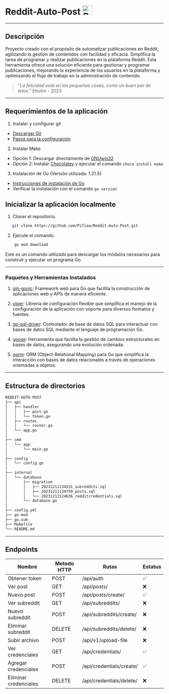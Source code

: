 # Reddit-Auto-Post <img src="https://seeklogo.com/images/R/reddit-logo-23F13F6A6A-seeklogo.com.png" alt="Reddit" height="30" width="30" margin="auto" display="block" >

---

## Descripción
Proyecto creado con el propósito de automatizar publicaciones en Reddit, agilizando la gestión de contenidos con facilidad y eficacia. Simplifica la tarea de programar y realizar publicaciones en la plataforma Reddit. Esta herramienta ofrece una solución eficiente para gestionar y programar publicaciones, mejorando la experiencia de los usuarios en la plataforma y optimizando el flujo de trabajo en la administración de contenido.


> "*La felicidad está en las pequeñas cosas, como un buen par de tetas*."
> Ettolini - 2023

---

## Requerimientos de la aplicación
1. Instalar y configurar git
- [Descargar Git](https://git-scm.com/downloads)
- [Pasos para la configuración](https://git-scm.com/book/en/v2/Getting-Started-First-Time-Git-Setup)

2. Instalar Make
- Opción 1: Descargar directamente de [GNUwin32](https://gnuwin32.sourceforge.net/packages/)
- Opción 2: Instalar [Chocolatey](https://chocolatey.org/install) y ejecutar el comando `choco install make`

3. Instalación de Go (Versión utilizada: 1.21.5)
- [Instrucciones de instalación de Go](https://go.dev/doc/install)
- Verificar la instalación con el comando `go version`  
    
## Inicializar la aplicación localmente
1. Clonar el repositorio.
 ```bash   
    git clone https://github.com/Pifiaa/Reddit-Auto-Post.git
```

2. Ejecute el comando.
```bash   
    go mod download
```
Este es un comando utilizado para descargar los módulos necesarios para construir y ejecutar un programa Go.

---

### Paquetes y Herramientas Instalados
1. [gin-gonic](https://gin-gonic.com/es/): Framework web para Go que facilita la construcción de aplicaciones web y APIs de manera eficiente.

2. [viper](https://github.com/spf13/viper): Librería de configuración flexible que simplifica el manejo de la configuración de la aplicación con soporte para diversos formatos y fuentes.

3. [go-sql-driver](https://github.com/go-sql-driver/mysql): Controlador de base de datos SQL para interactuar con bases de datos SQL mediante el lenguaje de programación Go.

4. [goose](https://github.com/pressly/goose): Herramienta que facilita la gestión de cambios estructurales en bases de datos, asegurando una evolución ordenada.

5. [gorm](https://gorm.io/): ORM (Object-Relational Mapping) para Go que simplifica la interacción con bases de datos relacionales a través de operaciones orientadas a objetos.

---

## Estructura de directorios
```bash
REDDIT-AUTO-POST
├── api
│   ├── handler
│   │   ├── post.go
│   │   └── token.go
│   ├── routes
│   │   └── router.go
│   └── app.go
│
├── cmd
│   └── app 
│       └── main.go
│
├── config
│   └── config.go
│
├── internal
│   └── database
│       ├── migration
│       │   ├── 20231211134531_subreddits.sql
│       │   ├── 20231211134759_posts.sql
│       │   └── 20231212124636_redditcredentials.sql
│       └── database.go
│
├── config.yml
├── go.mod
├── go.sum
├── Makefile
└── README.md

```

---

## Endpoints
| Nombre                  | Metodo HTTP   | Rutas                       | Estatus  |
|-------------------------|---------------|-----------------------------|----------|
| Obtener token           | POST          | /api/auth                   | &#x2705; | 
| Ver post                | GET           | /api/posts/                 | &#x274C; |
| Nuevo post              | POST          | /api/posts/create/          | &#x2705; |
| Ver subreddit           | GET           | /api/subreddits/            | &#x274C; |
| Nuevo subreddit         | POST          | /api/subreddits/create/     | &#x274C; |
| Eliminar subreddit      | DELETE        | /api/subreddits/delete/     | &#x274C; |
| Subir archivo           | POST          | /api/v1/upload-file         | &#x274C; |
| Ver credenciales        | GET           | /api/credentials/           | &#x2705; |
| Agregar credenciales    | POST          | /api/credentials/create/    | &#x2705; |
| Eliminar credenciales   | DELETE        | /api/credentials/delete/    | &#x274C; |
